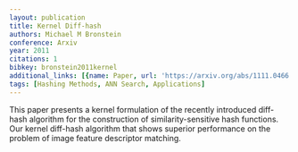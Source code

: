 ```yaml
---
layout: publication
title: Kernel Diff-hash
authors: Michael M Bronstein
conference: Arxiv
year: 2011
citations: 1
bibkey: bronstein2011kernel
additional_links: [{name: Paper, url: 'https://arxiv.org/abs/1111.0466'}]
tags: [Hashing Methods, ANN Search, Applications]
---
```

This paper presents a kernel formulation of the recently introduced diff-hash
algorithm for the construction of similarity-sensitive hash functions. Our
kernel diff-hash algorithm that shows superior performance on the problem of
image feature descriptor matching.